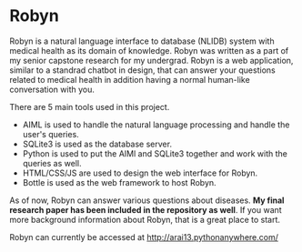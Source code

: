 # Robyn

Robyn is a natural language interface to database (NLIDB) system with medical health as its domain of knowledge. Robyn was written as a part of my senior capstone research for my undergrad. Robyn is a web application, similar to a standrad chatbot in design, that can answer your questions related to medical health in addition having a normal human-like conversation with you. 

There are 5 main tools used in this project.
* AIML is used to handle the natural language processing and handle the user's queries.
* SQLite3 is used as the database server.
* Python is used to put the AIMl and SQLite3 together and work with the queries as well.
* HTML/CSS/JS are used to design the web interface for Robyn.
* Bottle is used as the web framework to host Robyn.

As of now, Robyn can answer various questions about diseases. **My final research paper has been included in the repository as well**. If you want more background information about Robyn, that is a great place to start.

Robyn can currently be accessed at http://arai13.pythonanywhere.com/

